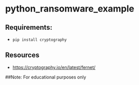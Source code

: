 # python_ransomware_example

## Requirements: 
- ```pip install cryptography```

## Resources
- https://cryptography.io/en/latest/fernet/

##Note: For educational purposes only
